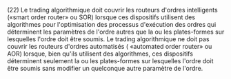 (22) Le trading algorithmique doit couvrir les routeurs d'ordres intelligents («smart order router» ou SOR) lorsque ces dispositifs utilisent des algorithmes pour l'optimisation des processus d'exécution des ordres qui déterminent les paramètres de l'ordre autres que la ou les plates-formes sur lesquelles l'ordre doit être soumis. Le trading algorithmique ne doit pas couvrir les routeurs d'ordres automatisés ( «automated order router» ou AOR) lorsque, bien qu'ils utilisent des algorithmes, ces dispositifs déterminent seulement la ou les plates-formes sur lesquelles l'ordre doit être soumis sans modifier un quelconque autre paramètre de l'ordre.